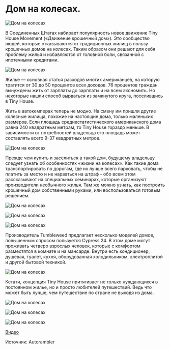 # Дом на колесах.
![Дом на колесах](/images/Tmp/car_house_1.jpg 'Дом на колесах')

В Соединенных Штатах набирает популярность новое движение Tiny House Movement («Движение крошечный дом»). Это сообщество людей, которые отказываются от традиционных жилищ в пользу крошечных домов на колесах. Таким образом они решают для себя проблему жилья и избавляются от головной боли, связанной с ипотечными кредитами.

![Дом на колесах](/images/Tmp/car_house_2.jpg 'Дом на колесах')

Жилье — основная статья расходов многих американцев, на которую тратится от 30 до 50 процентов всех доходов. 76 процентов граждан вынуждены жить от зарплаты до зарплаты и на всем экономить. Но некоторые нашли способ вырваться из замкнутого круга, поселившись в Tiny House.

Жить в автокемперах теперь не модно. На смену им пришли другие колесные жилища, похожие на настоящие дома, только маленьких размеров. Если площадь среднестатистического американского дома равна 240 квадратным метрам, то Tiny House гораздо меньше. В зависимости от потребностей владельца его площадь может составлять всего 9-37 квадратных метров.

![Дом на колесах](/images/Tmp/car_house_3.jpg 'Дом на колесах')

Прежде чем купить и заселиться в такой дом, будущему владельцу следует узнать об особенностях «жизни на колесах». Как такие дома транспортировать по дорогам, где их лучше всего парковать, чтобы не платить за место и не нарваться на штраф - обо всем этом рассказывают на специальных семинарах, которые организуют производители необычного жилья. Там же можно узнать, как построить крошечный дом собственными руками, или воспользоваться готовым решением.

![Дом на колесах](/images/Tmp/car_house_4.jpg 'Дом на колесах')

![Дом на колесах](/images/Tmp/car_house_5.jpg 'Дом на колесах')

![Дом на колесах](/images/Tmp/car_house_6.jpg 'Дом на колесах')

Производитель Tumbleweed предлагает несколько моделей домов, повышенным спросом пользуется Cypress 24. В этом доме могут проживать четверо взрослых человек, которые с комфортом разместятся в комнате и на мансарде. Внутри есть кондиционер, душевая, туалет, кухня, оборудованная холодильником, электроплитой и другой бытовой техникой.

![Дом на колесах](/images/Tmp/car_house_7.jpg 'Дом на колесах')

Кстати, концепция Tiny House притягивает не только нуждающихся в постоянном жилье, но и просто любителей путешествий. Ведь что может быть лучше, чем путешествие по стране не выходя из дома.

![Дом на колесах](/images/Tmp/car_house_8.jpg 'Дом на колесах')

![Дом на колесах](/images/Tmp/car_house_9.jpg 'Дом на колесах')

![Дом на колесах](/images/Tmp/car_house_10.jpg 'Дом на колесах')

[Видео](https://youtu.be/_3j2_eP-2rw)

Источник: Autorambler
